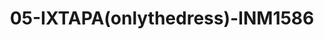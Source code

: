 ---
title: 05-IXTAPA(onlythedress)-INM1586
image: 05-IXTAPA(onlythedress)-INM1586.jpg
brand: inmaculada
layout: vestito
---